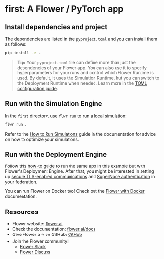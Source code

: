 # first: A Flower / PyTorch app

## Install dependencies and project

The dependencies are listed in the `pyproject.toml` and you can install them as follows:

```bash
pip install -e .
```

> **Tip:** Your `pyproject.toml` file can define more than just the dependencies of your Flower app. You can also use it to specify hyperparameters for your runs and control which Flower Runtime is used. By default, it uses the Simulation Runtime, but you can switch to the Deployment Runtime when needed.
> Learn more in the [TOML configuration guide](https://flower.ai/docs/framework/how-to-configure-pyproject-toml.html).

## Run with the Simulation Engine

In the `first` directory, use `flwr run` to run a local simulation:

```bash
flwr run .
```

Refer to the [How to Run Simulations](https://flower.ai/docs/framework/how-to-run-simulations.html) guide in the documentation for advice on how to optimize your simulations.

## Run with the Deployment Engine

Follow this [how-to guide](https://flower.ai/docs/framework/how-to-run-flower-with-deployment-engine.html) to run the same app in this example but with Flower's Deployment Engine. After that, you might be interested in setting up [secure TLS-enabled communications](https://flower.ai/docs/framework/how-to-enable-tls-connections.html) and [SuperNode authentication](https://flower.ai/docs/framework/how-to-authenticate-supernodes.html) in your federation.

You can run Flower on Docker too! Check out the [Flower with Docker](https://flower.ai/docs/framework/docker/index.html) documentation.

## Resources

- Flower website: [flower.ai](https://flower.ai/)
- Check the documentation: [flower.ai/docs](https://flower.ai/docs/)
- Give Flower a ⭐️ on GitHub: [GitHub](https://github.com/adap/flower)
- Join the Flower community!
  - [Flower Slack](https://flower.ai/join-slack/)
  - [Flower Discuss](https://discuss.flower.ai/)

